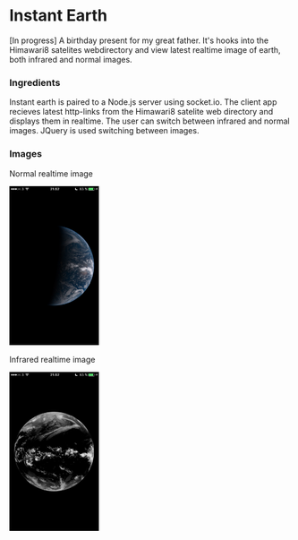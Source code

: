 # Instant Earth
[In progress] A birthday present for my great father. It's hooks into the Himawari8 satelites webdirectory and view latest realtime image of earth, both infrared and normal images.

### Ingredients
Instant earth is paired to a Node.js server using socket.io. The client app recieves latest http-links from the Himawari8 satelite web directory and displays them in realtime. The user can switch between infrared and normal images. JQuery is used switching between images.

### Images
Normal realtime image

<img src="/readme/normal.png" width=160 height=284 />

Infrared realtime image

<img src="/readme/infrared.png" width=160 height=284 />
